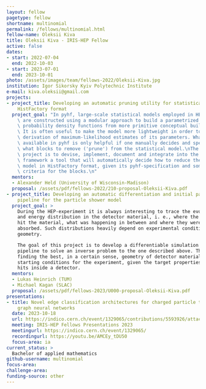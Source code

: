```yaml
---
layout: fellow
pagetype: fellow
shortname: multinomial
permalink: /fellows/multinomial.html
fellow-name: Oleksii Kiva
title: Oleksii Kiva - IRIS-HEP Fellow
active: false
dates:
- start: 2022-07-04
  end: 2022-10-03
- start: 2023-07-01
  end: 2023-10-01
photo: /assets/images/team/fellows-2022/Oleksii-Kiva.jpg
institution: Igor Sikorsky Kyiv Polytechnic Institute
e-mail: kiva.oleksii@gmail.com
projects:
- project_title: Developing an automatic pruning utility for statistical models in
    HistFactory format
  project_goal: "In pyhf, large-scale statistical models employed in HEP experiments\
    \ are constructed using a modular approach to build a parametrized family of complex\
    \ probability density functions from more primitive conceptual building blocks.\
    \ It is often useful to make the model more lightweight in order to speed-up the\
    \ derivation of maximum-likelihood estimates of its parameters. What's already\
    \ available in pyhf is only helpful if one manually decides and specifies exactly\
    \ what blocks to remove ('prune') from the statistical model.\nThe goal of this\
    \ project is to devise, implement, document and integrate into the pyhf library\
    \ framework a tool that will automatically decide how to reduce the statistical\
    \ model in HistFactory format, given its pyhf-specification and some \u2018pruning\u2019\
    \ criteria for the blocks.\n"
  mentors:
  - Alexander Held (University of Wisconsin-Madison)
  proposal: /assets/pdf/fellows-2022/210-proposal-Oleksii-Kiva.pdf
- project_title: Developing an automatic differentiation and initial parameters optimisation
    pipeline for the particle shower model
  project_goal: >
    During the HEP-experiment it is always interesting to trace the evolution of particle
    and energy distribution in the detector material, i. e., where the particles initially
    hit the material, what was happening in between and where they were eventually
    absorbed. Such distributions heavily depend on experimental conditions like detector
    geometry.

    The goal of this project is to develop a differentiable simulation and optimization
    pipeline to solve an inverse problem to the one described above. The problem of
    finding the best, in a certain sense, geometry of detector material and optimal
    starting conditions for the experiment, given the target properties of particle
    hits inside a detector.
  mentors:
  - Lukas Heinrich (TUM)
  - Michael Kagan (SLAC)
  proposal: /assets/pdf/fellows-2023/U000-proposal-Oleksii-Kiva.pdf
presentations:
- title: Novel edge classification architectures for charged particle tracking with
    graph neural networks
  date: 2023-10-18
  url: https://indico.cern.ch/event/1329065/contributions/5593926/attachments/2735176/4759084/Iris-hep%20presentation.pdf
  meeting: IRIS-HEP Fellows Presentations 2023
  meetingurl: https://indico.cern.ch/event/1329065/
  recordingurl: https://youtu.be/AMCEy_tDU50
  focus-area: ia
current_status: >
  Bachelor of applied mathematics
github-username: multinomial
focus-area:
challenge-area:
funding-source: other
---
```

